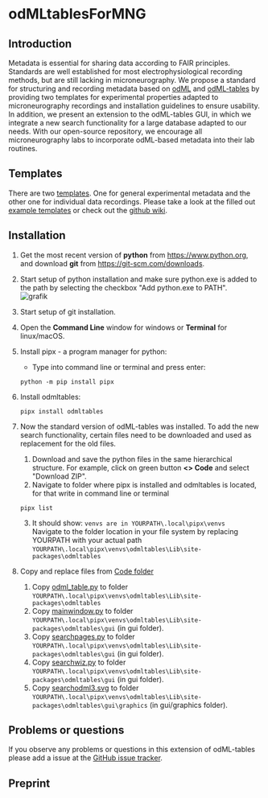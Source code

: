 # odMLtablesForMNG

## Introduction
Metadata is essential for sharing data according to FAIR principles. Standards are well established for most electrophysiological recording methods, but are still lacking in microneurography. We propose a standard for structuring and recording metadata based on [odML](http://g-node.github.io/python-odml/) and [odML-tables](https://github.com/INM-6/python-odmltables) by providing two templates for experimental properties adapted to microneurography recordings and installation guidelines to ensure usability. In addition, we present an extension to the odML-tables GUI, in which we integrate a new search functionality for a large database adapted to our needs. With our open-source repository, we encourage all microneurography labs to incorporate odML-based metadata into their lab routines. 

## Templates
There are two [templates](https://github.com/Digital-C-Fiber/odMLtablesForMNG/tree/master/Templates). One for general experimental metadata and the other one for individual data recordings. Please take a look at the filled out [example templates](https://github.com/Digital-C-Fiber/odMLtablesForMNG) or check out the [github wiki](https://github.com/Digital-C-Fiber/odMLtablesForMNG).

## Installation 
1. Get the most recent version of **python** from https://www.python.org, and download **git** from https://git-scm.com/downloads. 
2. Start setup of python installation and make sure python.exe is added to the path by selecting the checkbox "Add python.exe to PATH". <br>
![grafik](https://user-images.githubusercontent.com/14880611/210798277-42707e62-6e82-4cf4-8aea-6b5271094b7a.png)
3. Start setup of git installation. 

4. Open the **Command Line** window for windows or **Terminal** for linux/macOS.

5. Install pipx - a program manager for python:
	- Type into command line or terminal and press enter:
	```console
	python -m pip install pipx
	```
6. Install odmltables:
	```console
	pipx install odmltables
	```
7. Now the standard version of odML-tables was installed. To add the new search functionality, certain files need to be downloaded and used as replacement for the old files. 
	1. Download and save the python files in the same hierarchical structure. For example, click on green button **<> Code** and select "Download ZIP".<br>
	2. Navigate to folder where pipx is installed and odmltables is located, for that write in command line or terminal
	```console
	pipx list
	```
	3. It should show: <code>venvs are in YOURPATH\\.local\pipx\venvs</code> <br>
	Navigate to the folder location in your file system by replacing YOURPATH with your actual path<br>
	<code>YOURPATH\\.local\pipx\venvs\odmltables\Lib\site-packages\odmltables</code>
8. Copy and replace files from [Code folder](https://github.com/Digital-C-Fiber/odMLtablesForMNG/tree/master/code)
	1. Copy [odml_table.py](https://github.com/Digital-C-Fiber/odMLtablesForMNG/tree/master/code/odml_table.py) to folder <code>YOURPATH\\.local\pipx\venvs\odmltables\Lib\site-packages\odmltables</code>
	2. Copy [mainwindow.py](https://github.com/Digital-C-Fiber/odMLtablesForMNG/tree/master/code/gui/mainwindow.py) to folder <code>YOURPATH\\.local\pipx\venvs\odmltables\Lib\site-packages\odmltables\gui</code> (in gui folder).
	3. Copy [searchpages.py](https://github.com/Digital-C-Fiber/odMLtablesForMNG/tree/master/code/gui/searchpages.py) to folder <code>YOURPATH\\.local\pipx\venvs\odmltables\Lib\site-packages\odmltables\gui</code> (in gui folder).
	4. Copy [searchwiz.py](https://github.com/Digital-C-Fiber/odMLtablesForMNG/tree/master/code/gui/searchwiz.py) to folder <code>YOURPATH\\.local\pipx\venvs\odmltables\Lib\site-packages\odmltables\gui</code> (in gui folder).
	5. Copy [searchodml3.svg](https://github.com/Digital-C-Fiber/odMLtablesForMNG/tree/master/code/gui/graphics/searchodml3.svg) to folder <code>YOURPATH\\.local\pipx\venvs\odmltables\Lib\site-packages\odmltables\gui\graphics</code> (in gui/graphics folder).
	
	
## Problems or questions
If you observe any problems or questions in this extension of odML-tables please add a issue at the [GitHub issue tracker](https://github.com/Digital-C-Fiber/odMLtablesForMNG/issues).


## Preprint
